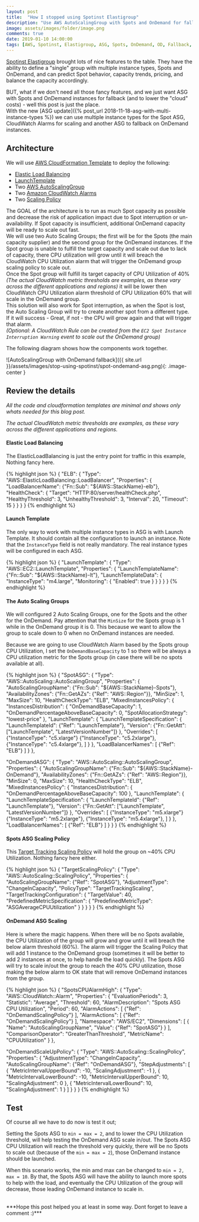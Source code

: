 ```yaml
---
layout: post
title:  "How I stopped using Spotinst Elastigroup"
description: "Use AWS AutoScalingGroup with Spots and OnDemand for fallback and not Spotinst Elastigroup"
image: assets/images/folder/image.png
comments: true
date: 2019-01-10 14:00:00
tags: [AWS, Spotinst, Elastigroup, ASG, Spots, OnDemand, OD, Fallback, CloudFormation]
---
```


[Spotinst Elastigroup][spotinst-elastigroup] brought lots of nice features to the table. They have the ability to define a "single" group with multiple instance types, Spots and OnDemand, and can predict Spot behavior, capacity trends, pricing, and balance the capacity accordingly.

BUT, what if we don't need all those fancy features, and we just want ASG with Spots and OnDemand instances for fallback (and to lower the "cloud" costs) - well this post is just the place.  
With the new [ASG update]({% post_url 2018-11-18-asg-with-multi-instance-types %}) we can use multiple instance types for the Spot ASG,
CloudWatch Alarms for scaling and another ASG to fallback on OnDemand instances.


## Architecture

We will use [AWS CloudFormation Template][aws-cloudformation-template] to deploy the following:
* [Elastic Load Balancing][aws-elb]
* [LaunchTemplate][aws-launch-template]
* Two [AWS AutoScalingGroup][aws-asg]
* Two [Amazon CloudWatch Alarms][aws-cloudwatch-alarm]
* Two [Scaling Policy][aws-scaling-policy]

The GOAL of the architecture is to run as much Spot capacity as possible and decrease the risk of application impact due to Spot interruption or un-availability. 
If Spot capacity is insufficient, additional OnDemand capacity will be ready to scale out fast.  
We will use two Auto Scaling Groups; the first will be for the Spots (the main capacity supplier) and the second group for the OnDemand instances.
If the Spot group is unable to fulfill the target capacity and scale out due to lack of capacity, there CPU utilization will grow until it will breach the CloudWatch CPU Utilization alarm that will trigger the OnDemand group scaling policy to scale out.  
Once the Spot group will fulfill its target capacity of CPU Utilization of 40% _(The actual CloudWatch metric thresholds are examples, as these vary across the different applications and regions)_ it will be lower then CloudWatch CPU Utilization alarm threshold of CPU Utilization 60% that will scale in the OnDemand group.  
This solution will also work for Spot interruption, as when the Spot is lost, the Auto Scaling Group will try to create another spot from a different type. If it will success - Great, if not - the CPU will grow again and that will trigger that alarm.  
_(Optional: A CloudWatch Rule can be created from the `EC2 Spot Instance Interruption Warning` event to scale out the OnDemand group)_

The following diagram shows how the components work together.

![AutoScalingGroup with OnDemand fallback]({{ site.url }}/assets/images/stop-using-spotinst/spot-ondemand-asg.png){: .image-center }

## Review the details
_All the code and cloudformation templates are minimal and shows only whats needed for this blog post._

_The actual CloudWatch metric thresholds are examples, as these vary across the different applications and regions._


#### Elastic Load Balancing
The ElasticLoadBalancing is just the entry point for traffic in this example, Nothing fancy here.

{% highlight json %}
{
  "ELB": {
    "Type": "AWS::ElasticLoadBalancing::LoadBalancer",
    "Properties": {
      "LoadBalancerName": {"Fn::Sub": "${AWS::StackName}-elb"},
      "HealthCheck": {
        "Target": "HTTP:80/server/healthCheck.php",
        "HealthyThreshold": 3,
        "UnhealthyThreshold": 3,
        "Interval": 20,
        "Timeout": 15
      }
    }
  }
}
{% endhighlight %}

#### Launch Template
The only way to work with multiple instance types in ASG is with Launch Template. It should contain all the configuration to launch an instance.
Note that the `InstanceType` field is not really mandatory. The real instance types will be configured in each ASG.

{% highlight json %}
{
  "LaunchTemplate": {
    "Type": "AWS::EC2::LaunchTemplate",
    "Properties": {
      "LaunchTemplateName": {"Fn::Sub": "${AWS::StackName}-lt"},
      "LaunchTemplateData": {
        "InstanceType": "m4.large",
        "Monitoring": {
          "Enabled": true
        }
      }
    }
  }
}
{% endhighlight %}

#### The Auto Scaling Groups
We will configured 2 Auto Scaling Groups, one for the Spots and the other for the OnDemand.
Pay attention that the `MinSize` for the Spots group is 1 while in the OnDemand group it is 0. This because we want to allow the group to scale down to 0 when no OnDemand instances are needed.

Because we are going to use CloudWatch Alarm based by the Spots group CPU Utilization, I set the `OnDemandBaseCapacity` to 1 so there will be always a CPU utilization metric for the Spots group (in case there will be no spots available at all).

{% highlight json %}
{
  "SpotASG": {
    "Type": "AWS::AutoScaling::AutoScalingGroup",
    "Properties": {
      "AutoScalingGroupName": {"Fn::Sub": "${AWS::StackName}-Spots"},
      "AvailabilityZones": {"Fn::GetAZs": {"Ref": "AWS::Region"}},
      "MinSize": 1,
      "MaxSize": 10,
      "HealthCheckType": "ELB",
      "MixedInstancesPolicy": {
        "InstancesDistribution": {
          "OnDemandBaseCapacity": 1,
          "OnDemandPercentageAboveBaseCapacity": 0,
          "SpotAllocationStrategy": "lowest-price"
        },
        "LaunchTemplate": {
          "LaunchTemplateSpecification": {
            "LaunchTemplateId": {"Ref": "LaunchTemplate"},
            "Version": {"Fn::GetAtt": ["LaunchTemplate", "LatestVersionNumber"]}
          },
          "Overrides": [
            {"InstanceType": "c5.xlarge"}
            {"InstanceType": "c5.2xlarge"},
            {"InstanceType": "c5.4xlarge"},
          ]
        }
      },
      "LoadBalancerNames": [
        {"Ref": "ELB"}
      ]
    }
  },

  "OnDemandASG": {
    "Type": "AWS::AutoScaling::AutoScalingGroup",
    "Properties": {
      "AutoScalingGroupName": {"Fn::Sub": "${AWS::StackName}-OnDemand"},
      "AvailabilityZones": {"Fn::GetAZs": {"Ref": "AWS::Region"}},
      "MinSize": 0,
      "MaxSize": 10,
      "HealthCheckType": "ELB",
      "MixedInstancesPolicy": {
        "InstancesDistribution": {
          "OnDemandPercentageAboveBaseCapacity": 100
        },
        "LaunchTemplate": {
          "LaunchTemplateSpecification": {
          "LaunchTemplateId": {"Ref": "LaunchTemplate"},
          "Version": {"Fn::GetAtt": ["LaunchTemplate", "LatestVersionNumber"]}
          },
          "Overrides": [
            {"InstanceType": "m5.xlarge"}
            {"InstanceType": "m5.2xlarge"},
            {"InstanceType": "m5.4xlarge"},
          ]
        }
      },
      "LoadBalancerNames": [
        {"Ref": "ELB"}
      ]
    }
  }
}
{% endhighlight %}

#### Spots ASG Scaling Policy
This [Target Tracking Scaling Policy](https://docs.aws.amazon.com/autoscaling/ec2/userguide/as-scaling-target-tracking.html) will hold the group on ~40% CPU Utilization.
Nothing fancy here either.

{% highlight json %}
{
  "TargetScalingPolicy": {
    "Type": "AWS::AutoScaling::ScalingPolicy",
    "Properties": {
      "AutoScalingGroupName": {"Ref": "SpotASG"},
      "AdjustmentType": "ChangeInCapacity",
      "PolicyType": "TargetTrackingScaling",
      "TargetTrackingConfiguration": {
        "TargetValue": 40,
        "PredefinedMetricSpecification": {
          "PredefinedMetricType": "ASGAverageCPUUtilization"
        }
      }
    }
  }
}
{% endhighlight %}

#### OnDemand ASG Scaling
Here is where the magic happens. When there will be no Spots available, the CPU Utilization of the group will grow and grow until it will breach the below alarm threshold (60%).
The alarm will trigger the Scaling Policy that will add 1 instance to the OnDemand group (sometimes it will be better to add 2 instances at once, to help handle the load quickly). The Spots ASG will try to scale in/out the group to reach the 40% CPU utilization, those making the below alarm to OK state that will remove OnDemand instances from the group.

{% highlight json %}
{
  "SpotsCPUAlarmHigh": {
    "Type": "AWS::CloudWatch::Alarm",
    "Properties": {
      "EvaluationPeriods": 3,
      "Statistic": "Average",
      "Threshold": 60,
      "AlarmDescription": "Spots ASG CPU Utilization",
      "Period": 60,
      "AlarmActions": [
        {"Ref": "OnDemandScalingPolicy"}
      ],
      "AlarmActions": [
        {"Ref": "OnDemandScalingPolicy"}
      ],
      "Namespace": "AWS/EC2",
      "Dimensions": [
        {
          "Name": "AutoScalingGroupName",
          "Value": {"Ref": "SpotASG"}
        }
      ],
      "ComparisonOperator": "GreaterThanThreshold",
      "MetricName": "CPUUtilization"
    }
  },

  "OnDemandScaleUpPolicy": {
    "Type": "AWS::AutoScaling::ScalingPolicy",
    "Properties": {
      "AdjustmentType": "ChangeInCapacity",
      "AutoScalingGroupName": {"Ref": "OnDemandASG"},
      "StepAdjustments": [
        {
          "MetricIntervalUpperBound": -10,
          "ScalingAdjustment": -1
        },
        {
          "MetricIntervalLowerBound": -10,
          "MetricIntervalUpperBound": 10,
          "ScalingAdjustment": 0
        },
        {
          "MetricIntervalLowerBound": 10,
          "ScalingAdjustment": 1
        }
      ]
    }
  }
}
{% endhighlight %}

## Test
Of course all we have to do now is test it out;

Setting the Spots ASG to `min = max = 2`, and to lower the CPU Utilization threshold, will help testing the OnDemand ASG scale in/out.
The Spots ASG CPU Utilization will reach the threshold very quickly, there will be no Spots to scale out (because of the `min = max = 2`), those OnDemand instance should be launched.

When this scenario works, the min amd max can be changed to `min = 2, max = 10`. By that, the Spots ASG will have the ability to launch more spots to help with the load, and eventually the CPU Utilization of the group will decrease, those leading OnDemand instance to scale in. 

<br>
***Hope this post helped you at least in some way.  
Dont forget to leave a comment :)***

[aws-cloudformation-template]: https://aws.amazon.com/cloudformation/aws-cloudformation-templates
[spotinst-elastigroup]: https://spotinst.com/products/elastigroup
[aws-asg]: https://docs.aws.amazon.com/autoscaling/ec2/userguide/AutoScalingGroup.html
[aws-cloudwatch-alarm]: https://docs.aws.amazon.com/AmazonCloudWatch/latest/monitoring/AlarmThatSendsEmail.html
[aws-elb]: https://aws.amazon.com/elasticloadbalancing
[aws-launch-template]: https://docs.aws.amazon.com/AWSEC2/latest/UserGuide/ec2-launch-templates.html
[aws-scaling-policy]: https://docs.aws.amazon.com/autoscaling/ec2/userguide/as-scale-based-on-demand.html